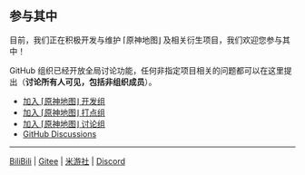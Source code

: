 ## 参与其中

目前，我们正在积极开发与维护 ⌈原神地图⌋ 及相关衍生项目，我们欢迎您参与其中！

GitHub 组织已经开放全局讨论功能，任何非指定项目相关的问题都可以在这里提出（**讨论所有人可见，包括非组织成员**）。

- [加入 ⌈原神地图⌋ 开发组](https://yuanshen.site/docs/join.html)
- [加入 ⌈原神地图⌋ 打点组](https://yuanshen.site/docs/join.html#%E5%9C%B0%E5%9B%BE%E6%89%93%E7%82%B9)
- [加入 ⌈原神地图⌋ 讨论组](https://yuanshen.site/docs/communication-group.html)
- [GitHub Discussions][discussions]
 
----

[BiliBili](https://space.bilibili.com/518076785/) | [Gitee](https://gitee.com/KYJGYSDT) | [米游社](https://bbs.mihoyo.com/ys/article/1328298) | [Discord](https://discord.gg/aFe57AKZUF)

[discussions]: https://github.com/orgs/kongying-tavern/discussions
